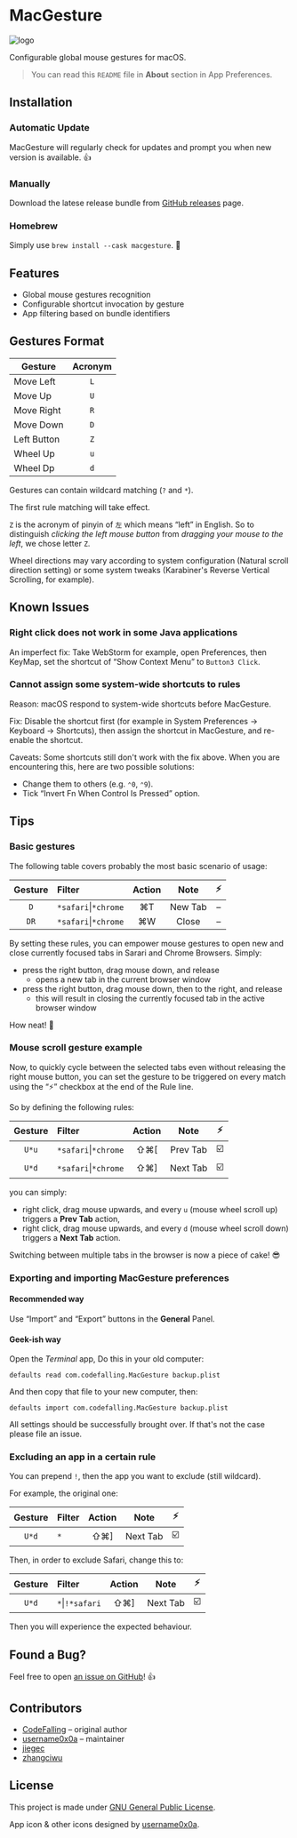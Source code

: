 
# MacGesture

![logo](https://raw.githubusercontent.com/MacGesture/MacGesture/master/logo.png)

Configurable global mouse gestures for macOS.

> You can read this `README` file in **About** section in App Preferences.

## Installation

### Automatic Update

MacGesture will regularly check for updates and prompt you when new version is available. 👍

### Manually

Download the latese release bundle from [GitHub releases](https://github.com/MacGesture/MacGesture/releases) page.

### Homebrew

Simply use `brew install --cask macgesture`. 🙌

## Features

- Global mouse gestures recognition
- Configurable shortcut invocation by gesture
- App filtering based on bundle identifiers

## Gestures Format

| Gesture      | Acronym |
| ------------ | :-----: |
| Move Left    |   `L`   |
| Move Up      |   `U`   |
| Move Right   |   `R`   |
| Move Down    |   `D`   |
| Left Button  |   `Z`   |
| Wheel Up     |   `u`   |
| Wheel Dp     |   `d`   |

Gestures can contain wildcard matching (`?` and `*`).

The first rule matching will take effect.

`Z` is the acronym of pinyin of `左` which means “left” in English. So to distinguish _clicking the left mouse button_ from _dragging your mouse to the left_, we chose letter `Z`.

Wheel directions may vary according to system configuration (Natural scroll direction setting) or some system tweaks (Karabiner's Reverse Vertical Scrolling, for example).

## Known Issues

### Right click does not work in some Java applications

An imperfect fix:
Take WebStorm for example, open Preferences, then KeyMap, set the shortcut of “Show Context Menu” to `Button3 Click`.

### Cannot assign some system-wide shortcuts to rules

Reason:
macOS respond to system-wide shortcuts before MacGesture.

Fix:
Disable the shortcut first (for example in System Preferences → Keyboard → Shortcuts), then assign the shortcut in MacGesture, and re-enable the shortcut.

Caveats:
Some shortcuts still don't work with the fix above. When you are encountering this, here are two possible solutions:

- Change them to others (e.g. `⌃0`, `⌃9`).
- Tick “Invert Fn When Control Is Pressed” option.

## Tips

### Basic gestures

The following table covers probably the most basic scenario of usage:

| Gesture | Filter                   | Action   | Note     |  ⚡️  |
| :-----: | :----------------------- | :------: | :------: | :-: |
| `D`     | `*safari`&#124;`*chrome` |    ⌘T    | New Tab  |  –  |
| `DR`    | `*safari`&#124;`*chrome` |    ⌘W    | Close    |  –  |

By setting these rules, you can empower mouse gestures to open new and close currently focused tabs in Sarari and Chrome Browsers. Simply:

- press the right button, drag mouse down, and release
	- opens a new tab in the current browser window
- press the right button, drag mouse down, then to the right, and release
	- this will result in closing the currently focused tab in the active browser window

How neat! 🙌

### Mouse scroll gesture example

Now, to quickly cycle between the selected tabs even without releasing the right mouse button, you can set the gesture to be triggered on every match using the “⚡️” checkbox at the end of the Rule line.

So by defining the following rules:

| Gesture | Filter                   | Action   | Note     |  ⚡️  |
| :-----: | :----------------------- | :------: | :------: | :-: |
| `U*u`   | `*safari`&#124;`*chrome` |   ⇧⌘\[   | Prev Tab |  ☑️  |
| `U*d`   | `*safari`&#124;`*chrome` |   ⇧⌘\]   | Next Tab |  ☑️  |

you can simply:

- right click, drag mouse upwards, and every `u` (mouse wheel scroll up) triggers a **Prev Tab** action,
- right click, drag mouse upwards, and every `d` (mouse wheel scroll down) triggers a **Next Tab** action.

Switching between multiple tabs in the browser is now a piece of cake! 😎

### Exporting and importing MacGesture preferences

#### Recommended way

Use “Import” and “Export” buttons in the **General** Panel.

#### Geek-ish way

Open the _Terminal_ app, Do this in your old computer:

```shell
defaults read com.codefalling.MacGesture backup.plist
```

And then copy that file to your new computer, then:

```shell
defaults import com.codefalling.MacGesture backup.plist
```

All settings should be successfully brought over. If that's not the case please file an issue.

### Excluding an app in a certain rule

You can prepend `!`, then the app you want to exclude (still wildcard).

For example, the original one:

| Gesture | Filter             | Action   | Note     |  ⚡️  |
| :-----: | :----------------- | :------: | :------: | :-: |
| `U*d`   | `*`                |   ⇧⌘\]   | Next Tab |  ☑️  |

Then, in order to exclude Safari, change this to:

| Gesture | Filter              | Action   | Note     |  ⚡️  |
| :-----: | :------------------ | :------: | :------: | :-: |
| `U*d`   | `*`&#124;`!*safari` |   ⇧⌘\]   | Next Tab |  ☑️  |

Then you will experience the expected behaviour.

## Found a Bug?

Feel free to open [an issue on GitHub](https://github.com/MacGesture/MacGesture/issues)! 👍

## Contributors

- [CodeFalling](https://github.com/xcodebuild) – original author
- [username0x0a](https://github.com/username0x0a) – maintainer
- [jiegec](https://github.com/jiegec)
- [zhangciwu](https://github.com/zhangciwu)

## License

This project is made under [GNU General Public License](https://en.wikipedia.org/wiki/GNU_General_Public_License).

App icon & other icons designed by [username0x0a](https://github.com/username0x0a).
